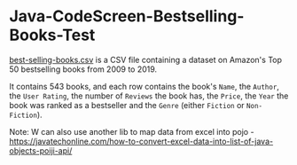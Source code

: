 # Java-CodeScreen-Bestselling-Books-Test

[best-selling-books.csv](src/main/resources/best-selling-books.csv) is a CSV file containing a dataset on Amazon's Top 50 bestselling books from 2009 to 2019. 

It contains 543 books, and each row contains the book's `Name`, the `Author`, the `User Rating`, the number of `Reviews` the book has, the `Price`, the `Year` the book was ranked as a bestseller and the `Genre` (either `Fiction` or `Non-Fiction`).


Note: W can also use another lib to map data from excel into pojo - https://javatechonline.com/how-to-convert-excel-data-into-list-of-java-objects-poiji-api/
